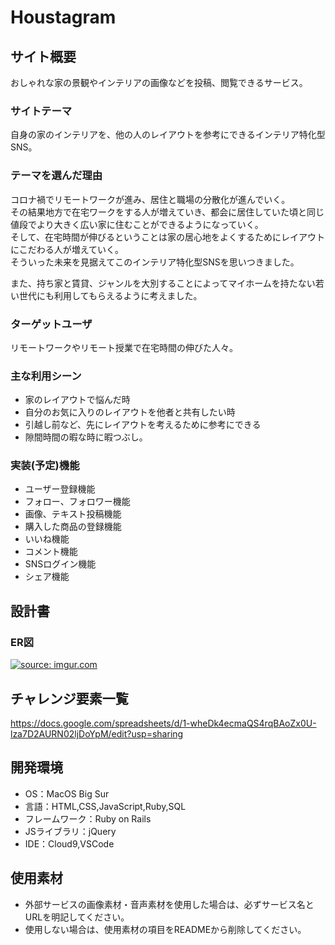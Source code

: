 # Houstagram

## サイト概要
おしゃれな家の景観やインテリアの画像などを投稿、閲覧できるサービス。

### サイトテーマ
自身の家のインテリアを、他の人のレイアウトを参考にできるインテリア特化型SNS。

### テーマを選んだ理由
コロナ禍でリモートワークが進み、居住と職場の分散化が進んでいく。  
その結果地方で在宅ワークをする人が増えていき、都会に居住していた頃と同じ値段でより大きく広い家に住むことができるようになっていく。  
そして、在宅時間が伸びるということは家の居心地をよくするためにレイアウトにこだわる人が増えていく。  
そういった未来を見据えてこのインテリア特化型SNSを思いつきました。

また、持ち家と賃貸、ジャンルを大別することによってマイホームを持たない若い世代にも利用してもらえるように考えました。
### ターゲットユーザ
リモートワークやリモート授業で在宅時間の伸びた人々。



### 主な利用シーン
- 家のレイアウトで悩んだ時
- 自分のお気に入りのレイアウトを他者と共有したい時
- 引越し前など、先にレイアウトを考えるために参考にできる
- 隙間時間の暇な時に暇つぶし。

### 実装(予定)機能
- ユーザー登録機能
- フォロー、フォロワー機能
- 画像、テキスト投稿機能
- 購入した商品の登録機能
- いいね機能
- コメント機能
- SNSログイン機能
- シェア機能

## 設計書
### ER図
<a href="https://imgur.com/93GrZSR"><img src="https://i.imgur.com/93GrZSR.png" title="source: imgur.com" /></a>

## チャレンジ要素一覧
https://docs.google.com/spreadsheets/d/1-wheDk4ecmaQS4rqBAoZx0U-lza7D2AURN02ljDoYpM/edit?usp=sharing

## 開発環境
- OS：MacOS Big Sur
- 言語：HTML,CSS,JavaScript,Ruby,SQL
- フレームワーク：Ruby on Rails
- JSライブラリ：jQuery
- IDE：Cloud9,VSCode

## 使用素材
- 外部サービスの画像素材・音声素材を使用した場合は、必ずサービス名とURLを明記してください。
- 使用しない場合は、使用素材の項目をREADMEから削除してください。
